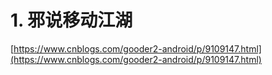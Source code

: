 # 1. 邪说移动江湖




[https://www.cnblogs.com/gooder2-android/p/9109147.html](https://www.cnblogs.com/gooder2-android/p/9109147.html)














